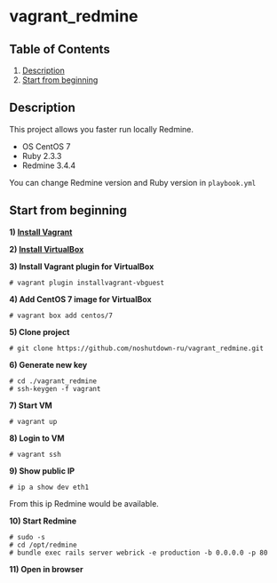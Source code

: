 # vagrant_redmine

## Table of Contents

1. [Description](#description)
2. [Start from beginning](#start-from-beginning)

## Description

This project allows you faster run locally Redmine.

* OS CentOS 7
* Ruby 2.3.3
* Redmine 3.4.4

You can change Redmine version and Ruby version in `playbook.yml` 

## Start from beginning

**1) [Install Vagrant](https://www.vagrantup.com/downloads.html)**

**2) [Install VirtualBox](https://www.virtualbox.org/wiki/Downloads)**

**3) Install Vagrant plugin for VirtualBox**

`# vagrant plugin installvagrant-vbguest`

**4) Add CentOS 7 image for VirtualBox**

`# vagrant box add centos/7`

**5) Clone project**

`# git clone https://github.com/noshutdown-ru/vagrant_redmine.git`

**6) Generate new key**

```
# cd ./vagrant_redmine
# ssh-keygen -f vagrant
```

**7) Start VM**

`# vagrant up `

**8) Login to VM**

`# vagrant ssh`

**9) Show public IP**

`# ip a show dev eth1`

From this ip Redmine would be available.

**10) Start Redmine**

```
# sudo -s
# cd /opt/redmine
# bundle exec rails server webrick -e production -b 0.0.0.0 -p 80
```

**11) Open in browser**
